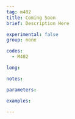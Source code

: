 ```yaml
---
tag: m402
title: Coming Soon
brief: Description Here

experimental: false
group: none

codes:
  - M402

long:

notes:

parameters:

examples:

---
```


